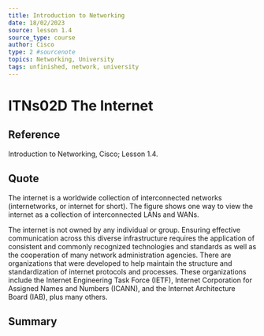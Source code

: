 ```yaml
---
title: Introduction to Networking
date: 18/02/2023
source: lesson 1.4
source_type: course
author: Cisco
type: 2 #sourcenote
topics: Networking, University
tags: unfinished, network, university
---
```

# ITNs02D The Internet

## **Reference**
Introduction to Networking, Cisco; Lesson 1.4.

## **Quote**
The internet is a worldwide collection of interconnected networks (internetworks, or internet for short). The figure shows one way to view the internet as a collection of interconnected LANs and WANs.

The internet is not owned by any individual or group. Ensuring effective communication across this diverse infrastructure requires the application of consistent and commonly recognized technologies and standards as well as the cooperation of many network administration agencies. There are organizations that were developed to help maintain the structure and standardization of internet protocols and processes. These organizations include the Internet Engineering Task Force (IETF), Internet Corporation for Assigned Names and Numbers (ICANN), and the Internet Architecture Board (IAB), plus many others.

## **Summary**
<!-- Resume of the idea with the context of the quote. -->
